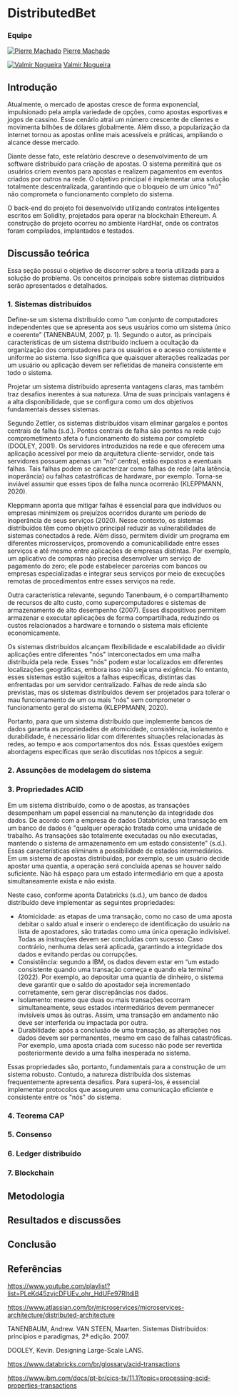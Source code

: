 # DistributedBet

### Equipe

[![Pierre Machado](https://github.com/pierremachado.png?size=20)](https://github.com/pierremachado) [Pierre Machado](https://github.com/pierremachado)

[![Valmir Nogueira](https://github.com/valmirnogfilho.png?size=20)](https://github.com/valmirnogfilho) [Valmir Nogueira](https://github.com/valmirnogfilho)

## Introdução

Atualmente, o mercado de apostas cresce de forma exponencial, impulsionado pela ampla variedade de opções, como apostas esportivas e jogos de cassino. Esse cenário atrai um número crescente de clientes e movimenta bilhões de dólares globalmente. Além disso, a popularização da internet tornou as apostas online mais acessíveis e práticas, ampliando o alcance desse mercado.

Diante desse fato, este relatório descreve o desenvolvimento de um software distribuído para criação de apostas. O sistema permitirá que os usuários criem eventos para apostas e realizem pagamentos em eventos criados por outros na rede. O objetivo principal é implementar uma solução totalmente descentralizada, garantindo que o bloqueio de um único "nó" não comprometa o funcionamento completo do sistema.

O back-end do projeto foi desenvolvido utilizando contratos inteligentes escritos em Solidity, projetados para operar na blockchain Ethereum. A construção do projeto ocorreu no ambiente HardHat, onde os contratos foram compilados, implantados e testados.

## Discussão teórica

Essa seção possui o objetivo de discorrer sobre a teoria utilizada para a solução do problema. Os conceitos principais sobre sistemas distribuídos serão apresentados e detalhados.

### 1. Sistemas distribuídos

Define-se um sistema distribuído como “um conjunto de computadores independentes que se apresenta aos seus usuários como um sistema único e coerente” (TANENBAUM, 2007, p. 1). Segundo o autor, as principais características de um sistema distribuído incluem a ocultação da organização dos computadores para os usuários e o acesso consistente e uniforme ao sistema. Isso significa que quaisquer alterações realizadas por um usuário ou aplicação devem ser refletidas de maneira consistente em todo o sistema.

Projetar um sistema distribuído apresenta vantagens claras, mas também traz desafios inerentes à sua natureza. Uma de suas principais vantagens é a alta disponibilidade, que se configura como um dos objetivos fundamentais desses sistemas.

Segundo Zettler, os sistemas distribuídos visam eliminar gargalos e pontos centrais de falha (s.d.). Pontos centrais de falha são pontos na rede cujo comprometimento afeta o funcionamento do sistema por completo (DOOLEY, 2001). Os servidores introduzidos na rede e que oferecem uma aplicação acessível por meio da arquitetura cliente-servidor, onde tais servidores possuem apenas um “nó” central, estão expostos a eventuais falhas. Tais falhas podem se caracterizar como falhas de rede (alta latência, inoperância) ou falhas catastróficas de hardware, por exemplo. Torna-se inviável assumir que esses tipos de falha nunca ocorrerão (KLEPPMANN, 2020). 

Kleppmann aponta que mitigar falhas é essencial para que indivíduos ou empresas minimizem os prejuízos ocorridos durante um período de inoperância de seus serviços (2020). Nesse contexto, os sistemas distribuídos têm como objetivo principal reduzir as vulnerabilidades de sistemas conectados à rede. Além disso, permitem dividir um programa em diferentes microsserviços, promovendo a comunicabilidade entre esses serviços e até mesmo entre aplicações de empresas distintas. Por exemplo, um aplicativo de compras não precisa desenvolver um serviço de pagamento do zero; ele pode estabelecer parcerias com bancos ou empresas especializadas e integrar seus serviços por meio de execuções remotas de procedimentos entre esses serviços na rede.

Outra característica relevante, segundo Tanenbaum, é o compartilhamento de recursos de alto custo, como supercomputadores e sistemas de armazenamento de alto desempenho (2007). Esses dispositivos permitem armazenar e executar aplicações de forma compartilhada, reduzindo os custos relacionados a hardware e tornando o sistema mais eficiente economicamente.

Os sistemas distribuídos alcançam flexibilidade e escalabilidade ao dividir aplicações entre diferentes "nós" interconectados em uma malha distribuída pela rede. Esses "nós" podem estar localizados em diferentes localizações geográficas, embora isso não seja uma exigência. No entanto, esses sistemas estão sujeitos a falhas específicas, distintas das enfrentadas por um servidor centralizado. Falhas de rede ainda são previstas, mas os sistemas distribuídos devem ser projetados para tolerar o mau funcionamento de um ou mais "nós" sem comprometer o funcionamento geral do sistema (KLEPPMANN, 2020).

Portanto, para que um sistema distribuído que implemente bancos de dados garanta as propriedades de atomicidade, consistência, isolamento e durabilidade, é necessário lidar com diferentes situações relacionadas às redes, ao tempo e aos comportamentos dos nós. Essas questões exigem abordagens específicas que serão discutidas nos tópicos a seguir.

### 2. Assunções de modelagem do sistema

### 3. Propriedades ACID

Em um sistema distribuído, como o de apostas, as transações desempenham um papel essencial na manutenção da integridade dos dados. De acordo com a empresa de dados Databricks, uma transação em um banco de dados é "qualquer operação tratada como uma unidade de trabalho. As transações são totalmente executadas ou não executadas, mantendo o sistema de armazenamento em um estado consistente" (s.d.). Essas características eliminam a possibilidade de estados intermediários. Em um sistema de apostas distribuídas, por exemplo, se um usuário decide apostar uma quantia, a operação será concluída apenas se houver saldo suficiente. Não há espaço para um estado intermediário em que a aposta simultaneamente exista e não exista.

Neste caso, conforme aponta Databricks (s.d.), um banco de dados distribuído deve implementar as seguintes propriedades:

- Atomicidade: as etapas de uma transação, como no caso de uma aposta debitar o saldo atual e inserir o endereço de identificação do usuário na lista de apostadores, são tratadas como uma única operação indivisível. Todas as instruções devem ser concluídas com sucesso. Caso contrário, nenhuma delas será aplicada, garantindo a integridade dos dados e evitando perdas ou corrupções.
- Consistência: segundo a IBM, os dados devem estar em “um estado consistente quando uma transação começa e quando ela termina” (2022). Por exemplo, ao depositar uma quantia de dinheiro, o sistema deve garantir que o saldo do apostador seja incrementado corretamente, sem gerar discrepâncias nos dados.
- Isolamento: mesmo que duas ou mais transações ocorram simultaneamente, seus estados intermediários devem permanecer invisíveis umas às outras. Assim, uma transação em andamento não deve ser interferida ou impactada por outra.
- Durabilidade: após a conclusão de uma transação, as alterações nos dados devem ser permanentes, mesmo em caso de falhas catastróficas. Por exemplo, uma aposta criada com sucesso não pode ser revertida posteriormente devido a uma falha inesperada no sistema.

Essas propriedades são, portanto, fundamentais para a construção de um sistema robusto. Contudo, a natureza distribuída dos sistemas frequentemente apresenta desafios. Para superá-los, é essencial implementar protocolos que assegurem uma comunicação eficiente e consistente entre os "nós" do sistema.


### 4. Teorema CAP

### 5. Consenso

### 6. Ledger distribuído

### 7. Blockchain

## Metodologia

## Resultados e discussões

## Conclusão

## Referências

https://www.youtube.com/playlist?list=PLeKd45zvjcDFUEv_ohr_HdUFe97RItdiB

https://www.atlassian.com/br/microservices/microservices-architecture/distributed-architecture

TANENBAUM, Andrew. VAN STEEN, Maarten. Sistemas Distribuídos: princípios e paradigmas, 2ª edição. 2007.

DOOLEY, Kevin. Designing Large-Scale LANS.

https://www.databricks.com/br/glossary/acid-transactions

https://www.ibm.com/docs/pt-br/cics-tx/11.1?topic=processing-acid-properties-transactions

